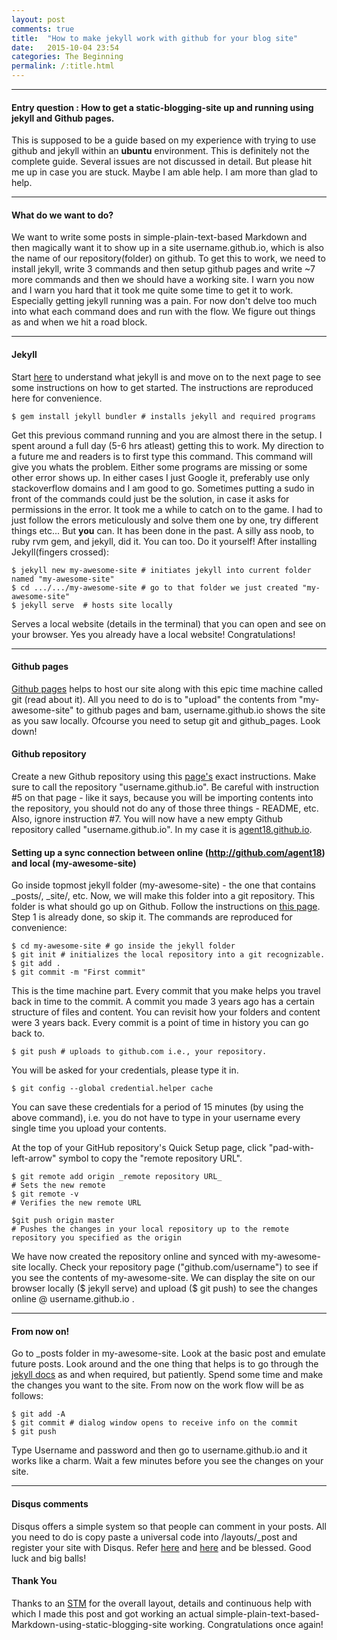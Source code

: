 ```yaml
---
layout: post
comments: true
title:  "How to make jekyll work with github for your blog site"
date:   2015-10-04 23:54
categories: The Beginning
permalink: /:title.html
---
```

<!-- <img src="/images/git.png" width="200" height="200" /> --> 
---

#### **Entry question** : How to get a static-blogging-site up and running using jekyll and Github pages.
This is supposed to be a guide based on my experience with trying to use github and jekyll within an **ubuntu** environment. This is definitely not the complete guide. Several issues are not discussed in detail. But please hit me up in case you are stuck. Maybe I am able help. I am more than glad to help.

---

#### **What do we want to do?**

We want to write some posts in simple-plain-text-based Markdown and then magically want it to show up in a site username.github.io, which is also the name of our repository(folder) on github. To get this to work, we need to install jekyll, write 3 commands and then setup github pages and write ~7 more commands and then we should have a working site. I warn you now and I warn you hard that it took me quite some time to get it to work. Especially getting jekyll running was a pain. For now don't delve too much into what each command does and run with the flow. We figure out things as and when we hit a road block.

--- 

#### **Jekyll** 
Start [here][jekyll_welcome] to understand what jekyll is and move on to the next page to see some instructions on how to get started. The instructions are reproduced here for convenience.

	$ gem install jekyll bundler # installs jekyll and required programs 

Get this previous command running and you are almost there in the setup. I spent around a full day (5-6 hrs atleast) getting this to work. My direction to a future me and readers is to first type this command. This command will give you whats the problem. Either some programs are missing or some other error shows up. In either cases I just Google it, preferably use only stackoverflow domains and I am good to go. Sometimes putting a sudo in front of the commands could just be the solution, in case it asks for permissions in the error. It took me a while to catch on to the game. I had to just follow the errors meticulously and solve them one by one, try different things etc... But **you** can. It has been done in the past. A silly ass noob, to ruby rvm gem, and jekyll, did it. You can too. Do it yourself! After installing Jekyll(fingers crossed):

	$ jekyll new my-awesome-site # initiates jekyll into current folder named "my-awesome-site"	
	$ cd .../.../my-awesome-site # go to that folder we just created "my-awesome-site"
	$ jekyll serve  # hosts site locally

Serves a local website (details in the terminal) that you can open and see on your browser. Yes you already have a local website! Congratulations!

--- 

#### **Github pages**
[Github pages][github_pages] helps to host our site along with this epic time machine called git (read about it). All you need to do is to "upload" the contents from "my-awesome-site" to github pages and bam, username.github.io shows the site as you saw locally. Ofcourse you need to setup git and github_pages. Look down!

#### **Github repository**
Create a new Github repository using this [page's][github_pages] exact instructions. Make sure to call the repository "username.github.io". Be careful with instruction #5 on that page - like it says, because you will be importing contents into the repository, you should not do any of those three things - README, etc. Also, ignore instruction #7. You will now have a new empty Github repository called "username.github.io". In my case it is [agent18.github.io][agent18id].

#### **Setting up a sync connection between online (http://github.com/agent18) and local (my-awesome-site)** 
Go inside topmost jekyll folder (my-awesome-site) - the one that contains \_posts/, \_site/, etc. Now, we will make this folder into a git repository. This folder is what should go up on Github. Follow the instructions on [this page][github_add_existing]. Step 1 is already done, so skip it. The commands are reproduced for convenience:

	$ cd my-awesome-site # go inside the jekyll folder
	$ git init # initializes the local repository into a git recognizable.
	$ git add . 
	$ git commit -m "First commit" 
 
This is the time machine part. Every commit that you make helps you travel back in time to the commit. A commit you made 3 years ago has a certain structure of files and content. You can revisit how your folders and content were 3 years back. Every commit is a point of time in history you can go back to.

	$ git push # uploads to github.com i.e., your repository.

You will be asked for your credentials, please type it in.
	
	$ git config --global credential.helper cache

You can save these credentials for a period of 15 minutes (by using the above command), i.e. you do not have to type in your username every single time you upload your contents. 

At the top of your GitHub repository's Quick Setup page, click "pad-with-left-arrow" symbol to copy the "remote repository URL".

	$ git remote add origin _remote repository URL_
	# Sets the new remote
	$ git remote -v
	# Verifies the new remote URL

	$git push origin master
	# Pushes the changes in your local repository up to the remote repository you specified as the origin

We have now created the repository online and synced with my-awesome-site locally. Check your repository page ("github.com/username") to see if you see the contents of my-awesome-site. We can display the site on our browser locally ($ jekyll serve) and upload ($ git push) to see the changes online @ username.github.io .

---

#### **From now on!**
Go to \_posts folder in my-awesome-site. Look at the basic post and emulate future posts. Look around and the one thing that helps is to go through the [jekyll docs][jekyll_usage] as and when required, but patiently. Spend some time and make the changes you want to the site. From now on the work flow will be as follows: 

	$ git add -A
	$ git commit # dialog window opens to receive info on the commit
	$ git push 

Type Username and password and then go to username.github.io and it works like a charm. Wait a few minutes before you see the changes on your site.

---

####  **Disqus comments**
Disqus offers a simple system so that people can comment in your posts. All you need to do is copy paste a universal code into /layouts/\_post and register your site with Disqus. Refer [here][jekyll_disqus] and [here][jekyll_disqus_2] and be blessed. Good luck and big balls!

#### **Thank You**

Thanks to an [STM][STM] for the overall layout, details and continuous help with which I made this post and got working an actual simple-plain-text-based-Markdown-using-static-blogging-site working. Congratulations once again! 


[agent18id]: http://agent18.github.io
[github_pages]: https://help.github.com/articles/creating-a-new-repository/ 
[jekyll_welcome]: https://jekyllrb.com/docs/home/
[jekyll_structure]: https://jekyllrb.com/docs/structure/
[github_add_existing]: https://help.github.com/articles/adding-an-existing-project-to-github-using-the-command-line/#platform-linux
[jekyll_usage]: https://jekyllrb.com/docs/usage/
[jekyll_disqus]: https://help.disqus.com/customer/portal/articles/472138-jekyll-installation-instructions
[jekyll_disqus_2]:http://www.perfectlyrandom.org/2014/06/29/adding-disqus-to-your-jekyll-powered-github-pages/
[STM]: http://pradeep90.github.io/
